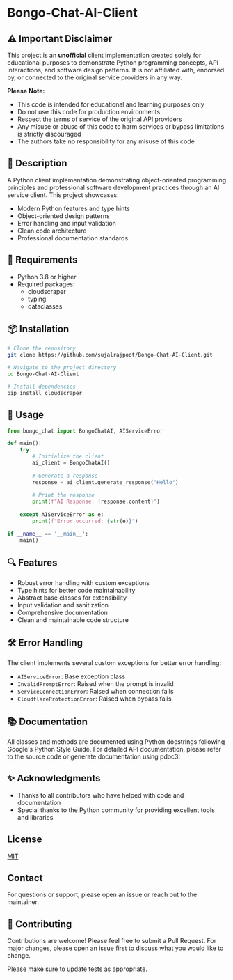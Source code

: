 # Bongo-Chat-AI-Client

## ⚠️ Important Disclaimer

This project is an **unofficial** client implementation created solely for educational purposes to demonstrate Python programming concepts, API interactions, and software design patterns. It is not affiliated with, endorsed by, or connected to the original service providers in any way.

**Please Note:**
- This code is intended for educational and learning purposes only
- Do not use this code for production environments
- Respect the terms of service of the original API providers
- Any misuse or abuse of this code to harm services or bypass limitations is strictly discouraged
- The authors take no responsibility for any misuse of this code

## 📝 Description

A Python client implementation demonstrating object-oriented programming principles and professional software development practices through an AI service client. This project showcases:

- Modern Python features and type hints
- Object-oriented design patterns
- Error handling and input validation
- Clean code architecture
- Professional documentation standards

## 🔧 Requirements

- Python 3.8 or higher
- Required packages:
  - cloudscraper
  - typing
  - dataclasses

## 📦 Installation

```bash
# Clone the repository
git clone https://github.com/sujalrajpoot/Bongo-Chat-AI-Client.git

# Navigate to the project directory
cd Bongo-Chat-AI-Client

# Install dependencies
pip install cloudscraper
```

## 🚀 Usage

```python
from bongo_chat import BongoChatAI, AIServiceError

def main():
    try:
        # Initialize the client
        ai_client = BongoChatAI()
        
        # Generate a response
        response = ai_client.generate_response("Hello")
        
        # Print the response
        print(f"AI Response: {response.content}")
        
    except AIServiceError as e:
        print(f"Error occurred: {str(e)}")

if __name__ == '__main__':
    main()
```

## 🔍 Features

- Robust error handling with custom exceptions
- Type hints for better code maintainability
- Abstract base classes for extensibility
- Input validation and sanitization
- Comprehensive documentation
- Clean and maintainable code structure

## 🛠️ Error Handling

The client implements several custom exceptions for better error handling:

- `AIServiceError`: Base exception class
- `InvalidPromptError`: Raised when the prompt is invalid
- `ServiceConnectionError`: Raised when connection fails
- `CloudflareProtectionError`: Raised when bypass fails

## 📚 Documentation

All classes and methods are documented using Python docstrings following Google's Python Style Guide. For detailed API documentation, please refer to the source code or generate documentation using pdoc3:

## ✨ Acknowledgments

- Thanks to all contributors who have helped with code and documentation
- Special thanks to the Python community for providing excellent tools and libraries

## License

[MIT](https://choosealicense.com/licenses/mit/)

## Contact
For questions or support, please open an issue or reach out to the maintainer.

## 🤝 Contributing

Contributions are welcome! Please feel free to submit a Pull Request. For major changes, please open an issue first to discuss what you would like to change.

Please make sure to update tests as appropriate.
